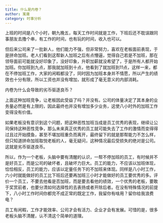 ```yaml
---
title: 什么是内卷？
author: 寓庸
category: 时事分析
---
```

上班的时间是八个小时，朝九晚五，每天工作时间就是工作，下班后还不耽误跟同事朋友去撸个串，有工作的时间，也有玩的时间，收入也可以。

 但后来公司来了一批新人，他们能力不强，但非常努力，喜欢在老板面前表现，于是拼命加班。老人们看到这帮新人加班之后有点懵逼，觉得自己若是不加班，那在领导面前可能就没好印象了，没好印象，升职加薪就没希望了，于是所有人都开始加班。你加班到九点，那我就加班到十点，他看到了就加班到11点，这样一来，都在不停加班工作，大家的闲暇都没了，同时因为加班本身并不情愿，所以产生的绩效也十分有限，所以工资也并没有增加，就形成了毫无意义的内部消耗。

 内卷为什么会导致的劣币驱逐良币？

 上面这种加班竞争，让老板因此受益了吗？并没有。公司的体量决定了其本身的业务量必然是有上限的，因此最终也并没有增加多少业务，这使八小时外的加班工作变得没有价值。

 如果老板没有意识到这个问题，把这种恶性加班当成是员工优秀的表现，继续让公司保持这种恶性竞争，那么未来真正优秀的员工就可能失去了工作的激情而变得得过且过开始摸鱼，甚至不堪加班重负而离开，最终留下的就是那帮能力不怎么样，但只知道拼命加班取悦老板的人，毫无疑问，这种情况最后受损失的绝对是公司。这就是劣币驱逐良币。

 所以，作为一个老板，头脑中要有清醒的认识，一帮不停加班的员工，有时候并不是好员工，而是公司的破坏者，且破坏力巨大。员工的能力，不应该以加班体现，恰恰相反，员工的能力，应该以定量任务下的不加班来体现。同样是八小时工作，六小时就能做好的员工比下班后还要再加班三小时才能做好的员工要优秀的多。评价一个员工，不要去他看是否加班，而是要去看他的绩效，一个优秀的老板，要敢于奖赏前者，也要分清如何选择性的去表扬或者开除后者。在没有特殊情况的前提下，八小时工作时间你都完不成正常的既定工作，我留你有啥用？留你给我浪费电？

 员工有闲暇，工作才能效率、公司才会有活力、企业才会有发展。可惜的是，很多老板头脑不清醒，认不清这个简单的道理。